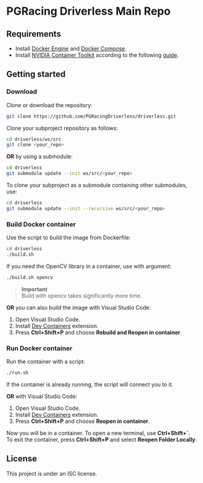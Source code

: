 # PGRacing Driverless Main Repo

## Requirements
- Install [Docker Engine](https://docs.docker.com/engine/install/) and [Docker Compose](https://docs.docker.com/compose/install/).
- Install [NVIDIA Container Toolkit](https://github.com/NVIDIA/nvidia-container-toolkit) according to the following [guide](https://docs.nvidia.com/datacenter/cloud-native/container-toolkit/latest/install-guide.html).

## Getting started
### Download
Clone or download the repository:
```bash
git clone https://github.com/PGRacingDriverless/driverless.git
```
Clone your subproject repository as follows:
```bash
cd driverless/ws/src
git clone <your_repo>
```

**OR** by using a submodule:
```bash
cd driverless
git submodule update --init ws/src/<your_repo>
```
To clone your subproject as a submodule containing other submodules, use:
```bash
cd driverless
git submodule update --init --recursive ws/src/<your_repo>
```

### Build Docker container
Use the script to build the image from Dockerfile:
```bash
cd driverless
./build.sh
```
If you need the OpenCV library in a container, use with argument:
```bash
./build.sh opencv
```
> **Important**  
> Build with opencv takes significantly more time.

**OR** you can also build the image with Visual Studio Code:
1. Open Visual Studio Code.
2. Install [Dev Containers](https://marketplace.visualstudio.com/items?itemName=ms-vscode-remote.remote-containers) extension.
3. Press **Ctrl+Shift+P** and choose **Rebuild and Reopen in container**.

### Run Docker container

Run the container with a script:
```bash
./run.sh
```
If the container is already running, the script will connect you to it.

**OR** with Visual Studio Code:
1. Open Visual Studio Code.
2. Install [Dev Containers](https://marketplace.visualstudio.com/items?itemName=ms-vscode-remote.remote-containers) extension.
3. Press **Ctrl+Shift+P** and choose **Reopen in container**.

Now you will be in a container. To open a new terminal, use **Ctrl+Shift+`**.  
To exit the container, press **Ctrl+Shift+P** and select **Reopen Folder Locally**.

## License
This project is under an ISC license.